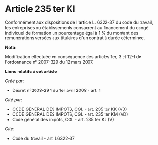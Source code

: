 # Article 235 ter KI

Conformément aux dispositions de l'article L. 6322-37 du code du travail, les entreprises ou établissements consacrent au
financement du congé individuel de formation un pourcentage égal à 1 % du montant des rémunérations versées aux titulaires
d'un contrat à durée déterminée.

**Nota:**

Modification effectuée en conséquence des articles 1er, 3 et 12-I de l'ordonnance n° 2007-329 du 12 mars 2007.

**Liens relatifs à cet article**

_Créé par_:

  - Décret n°2008-294 du 1er avril 2008 - art. 1

_Cité par_:

  - CODE GENERAL DES IMPOTS, CGI. - art. 235 ter KK (VD)
  - CODE GENERAL DES IMPOTS, CGI. - art. 235 ter KM (VD)
  - Code général des impôts, CGI. - art. 235 ter KJ (V)

_Cite_:

  - Code du travail - art. L6322-37
